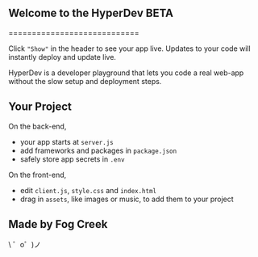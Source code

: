 ## Welcome to the HyperDev BETA
============================

Click `"Show"` in the header to see your app live. Updates to your code will instantly deploy and update live.

HyperDev is a developer playground that lets you code a real web-app without the slow setup and deployment steps.


Your Project
------------

On the back-end,
- your app starts at `server.js`
- add frameworks and packages in `package.json`
- safely store app secrets in `.env`

On the front-end,
- edit `client.js`, `style.css` and `index.html`
- drag in `assets`, like images or music, to add them to your project


Made by Fog Creek
-----------------

\ ゜o゜)ノ
